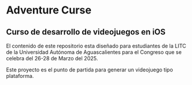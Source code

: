 # Adventure Curse
## Curso de desarrollo de videojuegos en iOS
El contenido de este repositorio esta diseñado para estudiantes de la LITC de la Universidad Autónoma de Aguascalientes para el Congreso que se celebra del 26-28 de Marzo del 2025.

Este proyecto es el punto de partida para generar un videojuego tipo plataforma.
